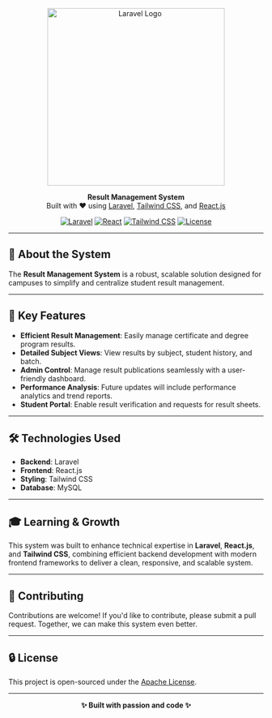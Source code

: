 <p align="center">
  <a href="https://laravel.com" target="_blank">
    <img src="https://raw.githubusercontent.com/laravel/art/master/logo-lockup/5%20SVG/2%20CMYK/1%20Full%20Color/laravel-logolockup-cmyk-red.svg" width="350" alt="Laravel Logo">
  </a>
</p>

<p align="center">
  <b>Result Management System</b><br>
  Built with ❤️ using <a href="https://laravel.com">Laravel</a>, <a href="https://tailwindcss.com/">Tailwind CSS</a>, and <a href="https://reactjs.org/">React.js</a>
</p>

<p align="center">
  <a href="#"><img src="https://img.shields.io/badge/Framework-Laravel-red?style=flat-square&logo=laravel" alt="Laravel"></a>
  <a href="#"><img src="https://img.shields.io/badge/Frontend-React-blue?style=flat-square&logo=react" alt="React"></a>
  <a href="#"><img src="https://img.shields.io/badge/Styling-Tailwind%20CSS-38B2AC?style=flat-square&logo=tailwindcss" alt="Tailwind CSS"></a>
  <a href="#"><img src="https://img.shields.io/badge/License-Apache_2.0-blue?style=flat-square" alt="License"></a>
</p>

---

## 🚀 About the System

The **Result Management System** is a robust, scalable solution designed for campuses to simplify and centralize student result management.

---

## 🎯 Key Features

- **Efficient Result Management**: Easily manage certificate and degree program results.
- **Detailed Subject Views**: View results by subject, student history, and batch.
- **Admin Control**: Manage result publications seamlessly with a user-friendly dashboard.
- **Performance Analysis**: Future updates will include performance analytics and trend reports.
- **Student Portal**: Enable result verification and requests for result sheets.

---

## 🛠 Technologies Used

- **Backend**: Laravel
- **Frontend**: React.js
- **Styling**: Tailwind CSS
- **Database**: MySQL

---

## 🎓 Learning & Growth

This system was built to enhance technical expertise in **Laravel**, **React.js**, and **Tailwind CSS**, combining efficient backend development with modern frontend frameworks to deliver a clean, responsive, and scalable system.

---

## 🤝 Contributing

Contributions are welcome! If you'd like to contribute, please submit a pull request. Together, we can make this system even better.

---

## 🔒 License

This project is open-sourced under the [ Apache License](http://www.apache.org/licenses/LICENSE-2.0).

---

<p align="center"><b>✨ Built with passion and code ✨</b></p>
